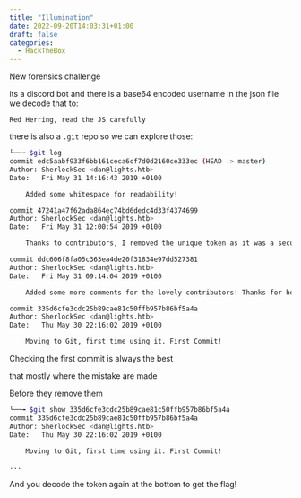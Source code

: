 ```yaml
---
title: "Illumination"
date: 2022-09-20T14:03:31+01:00
draft: false
categories:
  - HackTheBox
---
```


New forensics challenge

its a discord bot and there is a base64 encoded username in the json file
we decode that to:

`Red Herring, read the JS carefully`

there is also a `.git` repo so we can explore those:

```bash
└──╼ $git log
commit edc5aabf933f6bb161ceca6cf7d0d2160ce333ec (HEAD -> master)
Author: SherlockSec <dan@lights.htb>
Date:   Fri May 31 14:16:43 2019 +0100

    Added some whitespace for readability!

commit 47241a47f62ada864ec74bd6dedc4d33f4374699
Author: SherlockSec <dan@lights.htb>
Date:   Fri May 31 12:00:54 2019 +0100

    Thanks to contributors, I removed the unique token as it was a security risk. Thanks for reporting responsibly!

commit ddc606f8fa05c363ea4de20f31834e97dd527381
Author: SherlockSec <dan@lights.htb>
Date:   Fri May 31 09:14:04 2019 +0100

    Added some more comments for the lovely contributors! Thanks for helping out!

commit 335d6cfe3cdc25b89cae81c50ffb957b86bf5a4a
Author: SherlockSec <dan@lights.htb>
Date:   Thu May 30 22:16:02 2019 +0100

    Moving to Git, first time using it. First Commit!
```

Checking the first commit is always the best

that mostly where the mistake are made

Before they remove them

```bash
└──╼ $git show 335d6cfe3cdc25b89cae81c50ffb957b86bf5a4a
commit 335d6cfe3cdc25b89cae81c50ffb957b86bf5a4a
Author: SherlockSec <dan@lights.htb>
Date:   Thu May 30 22:16:02 2019 +0100

    Moving to Git, first time using it. First Commit!

...

```

And you decode the token again at the bottom to get the flag!
